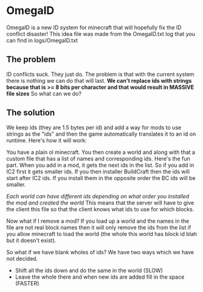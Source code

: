 # OmegaID

OmegaID is a new ID system for minecraft that will hopefully fix the ID conflict disaster! This idea file was made from the OmegaID.txt log that you can find in logs/OmegaID.txt

## The problem

ID conflicts suck. They just do. The problem is that with the current system there is nothing we can do that will last. **We can't replace ids with strings because that is >= 8 bits per character and that would result in MASSIVE file sizes** So what can we do?

## The solution

We keep ids (they are 1.5 bytes per id) and add a way for mods to use strings as the "ids" and then the game automatically translates it to an id on runtime. Here's how it will work:

You have a plain ol minecraft. You then create a world and along with that a custom file that has a list of names and corresponding ids. Here's the fun part. When you add in a mod, it gets the next ids in the list. So if you add in IC2 first it gets smaller ids. If you then installer BuildCraft then the ids will start after IC2 ids. If you install them in the opposite order the BC ids will be smaller.

_Each world can have different ids depending on what order you installed the mod and created the world_ This means that the server will have to give the client this file so that the client knows what ids to use for which blocks.

Now what if I remove a mod? If you load up a world and the names in the file are not real block names then it will only remove the ids from the list if you allow minecraft to load the world (the whole this world has block id blah but it doesn't exist).

So what if we have blank wholes of ids? We have two ways which we have not decided.

 - Shift all the ids down and do the same in the world (SLOW)
 - Leave the whole there and when new ids are added fill in the space (FASTER)